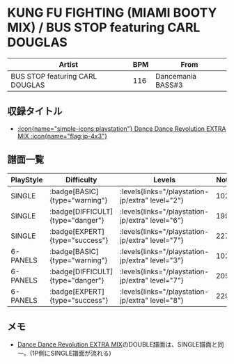 # KUNG FU FIGHTING (MIAMI BOOTY MIX) / BUS STOP featuring CARL DOUGLAS

|Artist|BPM|From|
|------|---|----|
|BUS STOP featuring CARL DOUGLAS|116|Dancemania BASS#3|

## 収録タイトル

- [:icon{name="simple-icons:playstation"} Dance Dance Revolution EXTRA MIX :icon{name="flag:jp-4x3"}](/playstation-jp/extra)

## 譜面一覧

|PlayStyle|Difficulty|Levels|Notes|Movie|
|---------|----------|------|-----|-----|
|SINGLE| :badge[BASIC]{type="warning"}| :levels{links="/playstation-jp/extra" level="2"}|102/0||
|SINGLE| :badge[DIFFICULT]{type="danger"}| :levels{links="/playstation-jp/extra" level="6"}|199/0||
|SINGLE| :badge[EXPERT]{type="success"}| :levels{links="/playstation-jp/extra" level="7"}|227/0||
|6-PANELS| :badge[BASIC]{type="warning"}| :levels{links="/playstation-jp/extra" level="3"}|102/0||
|6-PANELS| :badge[DIFFICULT]{type="danger"}| :levels{links="/playstation-jp/extra" level="7"}|205/0||
|6-PANELS| :badge[EXPERT]{type="success"}| :levels{links="/playstation-jp/extra" level="8"}|229/0||

## メモ

- [Dance Dance Revolution EXTRA MIX](/playstation-jp/extra)のDOUBLE譜面は、SINGLE譜面と同一。(1P側にSINGLE譜面が流れる)
